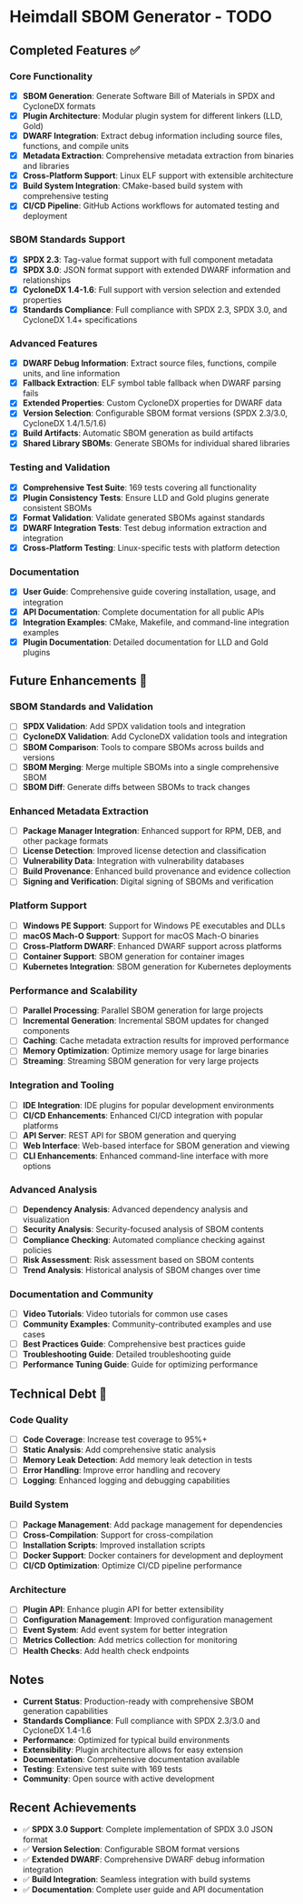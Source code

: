 # Heimdall SBOM Generator - TODO

## Completed Features ✅

### Core Functionality
- [x] **SBOM Generation**: Generate Software Bill of Materials in SPDX and CycloneDX formats
- [x] **Plugin Architecture**: Modular plugin system for different linkers (LLD, Gold)
- [x] **DWARF Integration**: Extract debug information including source files, functions, and compile units
- [x] **Metadata Extraction**: Comprehensive metadata extraction from binaries and libraries
- [x] **Cross-Platform Support**: Linux ELF support with extensible architecture
- [x] **Build System Integration**: CMake-based build system with comprehensive testing
- [x] **CI/CD Pipeline**: GitHub Actions workflows for automated testing and deployment

### SBOM Standards Support
- [x] **SPDX 2.3**: Tag-value format support with full component metadata
- [x] **SPDX 3.0**: JSON format support with extended DWARF information and relationships
- [x] **CycloneDX 1.4-1.6**: Full support with version selection and extended properties
- [x] **Standards Compliance**: Full compliance with SPDX 2.3, SPDX 3.0, and CycloneDX 1.4+ specifications

### Advanced Features
- [x] **DWARF Debug Information**: Extract source files, functions, compile units, and line information
- [x] **Fallback Extraction**: ELF symbol table fallback when DWARF parsing fails
- [x] **Extended Properties**: Custom CycloneDX properties for DWARF data
- [x] **Version Selection**: Configurable SBOM format versions (SPDX 2.3/3.0, CycloneDX 1.4/1.5/1.6)
- [x] **Build Artifacts**: Automatic SBOM generation as build artifacts
- [x] **Shared Library SBOMs**: Generate SBOMs for individual shared libraries

### Testing and Validation
- [x] **Comprehensive Test Suite**: 169 tests covering all functionality
- [x] **Plugin Consistency Tests**: Ensure LLD and Gold plugins generate consistent SBOMs
- [x] **Format Validation**: Validate generated SBOMs against standards
- [x] **DWARF Integration Tests**: Test debug information extraction and integration
- [x] **Cross-Platform Testing**: Linux-specific tests with platform detection

### Documentation
- [x] **User Guide**: Comprehensive guide covering installation, usage, and integration
- [x] **API Documentation**: Complete documentation for all public APIs
- [x] **Integration Examples**: CMake, Makefile, and command-line integration examples
- [x] **Plugin Documentation**: Detailed documentation for LLD and Gold plugins

## Future Enhancements 🚀

### SBOM Standards and Validation
- [ ] **SPDX Validation**: Add SPDX validation tools and integration
- [ ] **CycloneDX Validation**: Add CycloneDX validation tools and integration
- [ ] **SBOM Comparison**: Tools to compare SBOMs across builds and versions
- [ ] **SBOM Merging**: Merge multiple SBOMs into a single comprehensive SBOM
- [ ] **SBOM Diff**: Generate diffs between SBOMs to track changes

### Enhanced Metadata Extraction
- [ ] **Package Manager Integration**: Enhanced support for RPM, DEB, and other package formats
- [ ] **License Detection**: Improved license detection and classification
- [ ] **Vulnerability Data**: Integration with vulnerability databases
- [ ] **Build Provenance**: Enhanced build provenance and evidence collection
- [ ] **Signing and Verification**: Digital signing of SBOMs and verification

### Platform Support
- [ ] **Windows PE Support**: Support for Windows PE executables and DLLs
- [ ] **macOS Mach-O Support**: Support for macOS Mach-O binaries
- [ ] **Cross-Platform DWARF**: Enhanced DWARF support across platforms
- [ ] **Container Support**: SBOM generation for container images
- [ ] **Kubernetes Integration**: SBOM generation for Kubernetes deployments

### Performance and Scalability
- [ ] **Parallel Processing**: Parallel SBOM generation for large projects
- [ ] **Incremental Generation**: Incremental SBOM updates for changed components
- [ ] **Caching**: Cache metadata extraction results for improved performance
- [ ] **Memory Optimization**: Optimize memory usage for large binaries
- [ ] **Streaming**: Streaming SBOM generation for very large projects

### Integration and Tooling
- [ ] **IDE Integration**: IDE plugins for popular development environments
- [ ] **CI/CD Enhancements**: Enhanced CI/CD integration with popular platforms
- [ ] **API Server**: REST API for SBOM generation and querying
- [ ] **Web Interface**: Web-based interface for SBOM generation and viewing
- [ ] **CLI Enhancements**: Enhanced command-line interface with more options

### Advanced Analysis
- [ ] **Dependency Analysis**: Advanced dependency analysis and visualization
- [ ] **Security Analysis**: Security-focused analysis of SBOM contents
- [ ] **Compliance Checking**: Automated compliance checking against policies
- [ ] **Risk Assessment**: Risk assessment based on SBOM contents
- [ ] **Trend Analysis**: Historical analysis of SBOM changes over time

### Documentation and Community
- [ ] **Video Tutorials**: Video tutorials for common use cases
- [ ] **Community Examples**: Community-contributed examples and use cases
- [ ] **Best Practices Guide**: Comprehensive best practices guide
- [ ] **Troubleshooting Guide**: Detailed troubleshooting guide
- [ ] **Performance Tuning Guide**: Guide for optimizing performance

## Technical Debt 🔧

### Code Quality
- [ ] **Code Coverage**: Increase test coverage to 95%+
- [ ] **Static Analysis**: Add comprehensive static analysis
- [ ] **Memory Leak Detection**: Add memory leak detection in tests
- [ ] **Error Handling**: Improve error handling and recovery
- [ ] **Logging**: Enhanced logging and debugging capabilities

### Build System
- [ ] **Package Management**: Add package management for dependencies
- [ ] **Cross-Compilation**: Support for cross-compilation
- [ ] **Installation Scripts**: Improved installation scripts
- [ ] **Docker Support**: Docker containers for development and deployment
- [ ] **CI/CD Optimization**: Optimize CI/CD pipeline performance

### Architecture
- [ ] **Plugin API**: Enhance plugin API for better extensibility
- [ ] **Configuration Management**: Improved configuration management
- [ ] **Event System**: Add event system for better integration
- [ ] **Metrics Collection**: Add metrics collection for monitoring
- [ ] **Health Checks**: Add health check endpoints

## Notes

- **Current Status**: Production-ready with comprehensive SBOM generation capabilities
- **Standards Compliance**: Full compliance with SPDX 2.3/3.0 and CycloneDX 1.4-1.6
- **Performance**: Optimized for typical build environments
- **Extensibility**: Plugin architecture allows for easy extension
- **Documentation**: Comprehensive documentation available
- **Testing**: Extensive test suite with 169 tests
- **Community**: Open source with active development

## Recent Achievements

- ✅ **SPDX 3.0 Support**: Complete implementation of SPDX 3.0 JSON format
- ✅ **Version Selection**: Configurable SBOM format versions
- ✅ **Extended DWARF**: Comprehensive DWARF debug information integration
- ✅ **Build Integration**: Seamless integration with build systems
- ✅ **Documentation**: Complete user guide and API documentation
